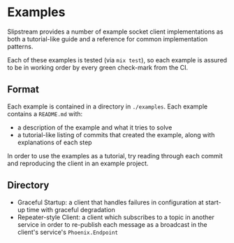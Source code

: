 # Examples

Slipstream provides a number of example socket client implementations as both a
tutorial-like guide and a reference for common implementation patterns.

Each of these examples is tested (via `mix test`), so each example is assured to
be in working order by every green check-mark from the CI.

## Format

Each example is contained in a directory in `./examples`.
Each example contains a `README.md` with:

- a description of the example and what it tries to solve
- a tutorial-like listing of commits that created the example, along with
  explanations of each step

In order to use the examples as a tutorial, try reading through each commit
and reproducing the client in an example project.

## Directory

- Graceful Startup: a client that handles failures in configuration at start-up
  time with graceful degradation
- Repeater-style Client: a client which subscribes to a topic in another
  service in order to re-publish each message as a broadcast in the client's
  service's `Phoenix.Endpoint`
